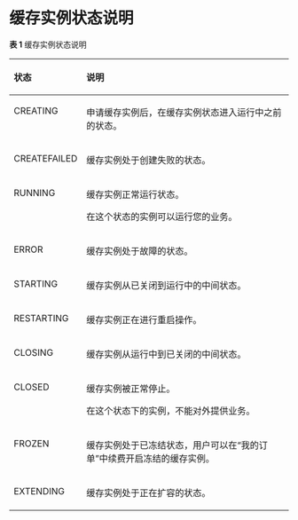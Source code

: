 # 缓存实例状态说明<a name="dcs-zh-api-180423053"></a>

**表 1**  缓存实例状态说明

<a name="table1875805420588"></a>
<table><thead align="left"><tr id="row57586542584"><th class="cellrowborder" valign="top" width="26%" id="mcps1.2.3.1.1"><p id="p1875875412581"><a name="p1875875412581"></a><a name="p1875875412581"></a>状态</p>
</th>
<th class="cellrowborder" valign="top" width="74%" id="mcps1.2.3.1.2"><p id="p18758754175815"><a name="p18758754175815"></a><a name="p18758754175815"></a>说明</p>
</th>
</tr>
</thead>
<tbody><tr id="row47592548587"><td class="cellrowborder" valign="top" width="26%" headers="mcps1.2.3.1.1 "><p id="p1177218171807"><a name="p1177218171807"></a><a name="p1177218171807"></a>CREATING</p>
</td>
<td class="cellrowborder" valign="top" width="74%" headers="mcps1.2.3.1.2 "><p id="p077511574570"><a name="p077511574570"></a><a name="p077511574570"></a>申请缓存实例后，在缓存实例状态进入运行中之前的状态。</p>
</td>
</tr>
<tr id="row129751433494"><td class="cellrowborder" valign="top" width="26%" headers="mcps1.2.3.1.1 "><p id="p684282010488"><a name="p684282010488"></a><a name="p684282010488"></a>CREATEFAILED</p>
</td>
<td class="cellrowborder" valign="top" width="74%" headers="mcps1.2.3.1.2 "><p id="p1865313194481"><a name="p1865313194481"></a><a name="p1865313194481"></a>缓存实例处于创建失败的状态。</p>
</td>
</tr>
<tr id="row27591054165817"><td class="cellrowborder" valign="top" width="26%" headers="mcps1.2.3.1.1 "><p id="p77721417404"><a name="p77721417404"></a><a name="p77721417404"></a>RUNNING</p>
</td>
<td class="cellrowborder" valign="top" width="74%" headers="mcps1.2.3.1.2 "><p id="p1776195795715"><a name="p1776195795715"></a><a name="p1776195795715"></a>缓存实例正常运行状态。</p>
<p id="p127762057155717"><a name="p127762057155717"></a><a name="p127762057155717"></a>在这个状态的实例可以运行您的业务。</p>
</td>
</tr>
<tr id="row12759145465815"><td class="cellrowborder" valign="top" width="26%" headers="mcps1.2.3.1.1 "><p id="p9773131720012"><a name="p9773131720012"></a><a name="p9773131720012"></a>ERROR</p>
</td>
<td class="cellrowborder" valign="top" width="74%" headers="mcps1.2.3.1.2 "><p id="p13776165713574"><a name="p13776165713574"></a><a name="p13776165713574"></a>缓存实例处于故障的状态。</p>
</td>
</tr>
<tr id="row1759154195812"><td class="cellrowborder" valign="top" width="26%" headers="mcps1.2.3.1.1 "><p id="p167736171602"><a name="p167736171602"></a><a name="p167736171602"></a>STARTING</p>
</td>
<td class="cellrowborder" valign="top" width="74%" headers="mcps1.2.3.1.2 "><p id="p147778574577"><a name="p147778574577"></a><a name="p147778574577"></a>缓存实例从已关闭到运行中的中间状态。</p>
</td>
</tr>
<tr id="row1475918544587"><td class="cellrowborder" valign="top" width="26%" headers="mcps1.2.3.1.1 "><p id="p147731176019"><a name="p147731176019"></a><a name="p147731176019"></a>RESTARTING</p>
</td>
<td class="cellrowborder" valign="top" width="74%" headers="mcps1.2.3.1.2 "><p id="p377719577578"><a name="p377719577578"></a><a name="p377719577578"></a>缓存实例正在进行重启操作。</p>
</td>
</tr>
<tr id="row975975425810"><td class="cellrowborder" valign="top" width="26%" headers="mcps1.2.3.1.1 "><p id="p777314171606"><a name="p777314171606"></a><a name="p777314171606"></a>CLOSING</p>
</td>
<td class="cellrowborder" valign="top" width="74%" headers="mcps1.2.3.1.2 "><p id="p207778573574"><a name="p207778573574"></a><a name="p207778573574"></a>缓存实例从运行中到已关闭的中间状态。</p>
</td>
</tr>
<tr id="row3759454195817"><td class="cellrowborder" valign="top" width="26%" headers="mcps1.2.3.1.1 "><p id="p17741217603"><a name="p17741217603"></a><a name="p17741217603"></a>CLOSED</p>
</td>
<td class="cellrowborder" valign="top" width="74%" headers="mcps1.2.3.1.2 "><p id="p677785785715"><a name="p677785785715"></a><a name="p677785785715"></a>缓存实例被正常停止。</p>
<p id="p5778257125719"><a name="p5778257125719"></a><a name="p5778257125719"></a>在这个状态下的实例，不能对外提供业务。</p>
</td>
</tr>
<tr id="row8759195435818"><td class="cellrowborder" valign="top" width="26%" headers="mcps1.2.3.1.1 "><p id="p177421719015"><a name="p177421719015"></a><a name="p177421719015"></a>FROZEN</p>
</td>
<td class="cellrowborder" valign="top" width="74%" headers="mcps1.2.3.1.2 "><p id="p277885745719"><a name="p277885745719"></a><a name="p277885745719"></a>缓存实例处于已冻结状态，用户可以在“我的订单”中续费开启冻结的缓存实例。</p>
</td>
</tr>
<tr id="row4162132872914"><td class="cellrowborder" valign="top" width="26%" headers="mcps1.2.3.1.1 "><p id="p37741217508"><a name="p37741217508"></a><a name="p37741217508"></a>EXTENDING</p>
</td>
<td class="cellrowborder" valign="top" width="74%" headers="mcps1.2.3.1.2 "><p id="p777818571577"><a name="p777818571577"></a><a name="p777818571577"></a>缓存实例处于正在扩容的状态。</p>
</td>
</tr>
</tbody>
</table>

